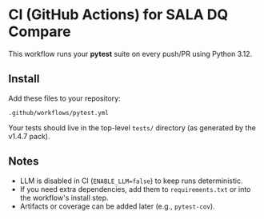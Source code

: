 # CI (GitHub Actions) for SALA DQ Compare

This workflow runs your **pytest** suite on every push/PR using Python 3.12.

## Install

Add these files to your repository:

```
.github/workflows/pytest.yml
```

Your tests should live in the top-level `tests/` directory (as generated by the v1.4.7 pack).

## Notes
- LLM is disabled in CI (`ENABLE_LLM=false`) to keep runs deterministic.
- If you need extra dependencies, add them to `requirements.txt` or into the workflow's install step.
- Artifacts or coverage can be added later (e.g., `pytest-cov`).
